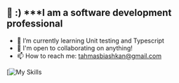   👋 :) 
  ***I am a software development professional 
-
- 🌱 I’m currently learning Unit testing and Typescript
- 🤝 I'm open to collaborating on anything!
- 📫 How to reach me: tahmasbiashkan@gmail.com 

[![My Skills](https://skillicons.dev/icons?i=dotnet,cs,angular,mysql,html,css,js,ts,sql)
